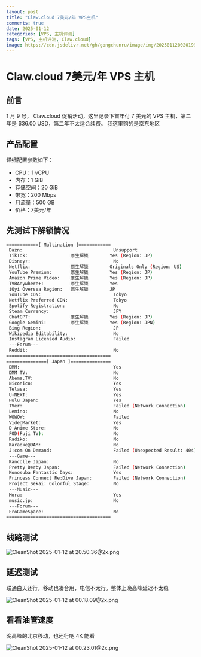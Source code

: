 ```yaml
---
layout: post
title: "Claw.cloud 7美元/年 VPS主机"
comments: true
date: 2025-01-12
categories: [VPS, 主机评测]
tags: [VPS, 主机评测, Claw.cloud]
image: https://cdn.jsdelivr.net/gh/gongchunru/image/img/20250112002019909.png
---
```


# Claw.cloud 7美元/年 VPS 主机 

## 前言
1 月 9 号， Claw.cloud 促销活动，这里记录下首年付 7 美元的 VPS 主机，第二年是 $36.00 USD，第二年不太适合续费。
我这里购的是京东地区

## 产品配置
详细配置参数如下：
- CPU：1 vCPU
- 内存：1 GiB
- 存储空间：20 GiB
- 带宽：200 Mbps
- 月流量：500 GB
- 价格：7美元/年

## 先测试下解锁情况
```bash
============[ Multination ]============
 Dazn:                                  Unsupport
 TikTok:                原生解锁        Yes (Region: JP)
 Disney+:                               No
 Netflix:               原生解锁        Originals Only (Region: US)
 YouTube Premium:       原生解锁        Yes (Region: JP)
 Amazon Prime Video:    原生解锁        Yes (Region: JP)
 TVBAnywhere+:          原生解锁        Yes
 iQyi Oversea Region:   原生解锁        JP
 YouTube CDN:                           Tokyo 
 Netflix Preferred CDN:                 Tokyo  
 Spotify Registration:                  No
 Steam Currency:                        JPY
 ChatGPT:               原生解锁        Yes (Region: JP)
 Google Gemini:         原生解锁        Yes (Region: JPN)
 Bing Region:                           JP
 Wikipedia Editability:                 No
 Instagram Licensed Audio:              Failed
 ---Forum---
 Reddit:                                No
=======================================
===============[ Japan ]===============
 DMM:                                   Yes
 DMM TV:                                No
 Abema.TV:                              No
 Niconico:                              Yes
 Telasa:                                Yes
 U-NEXT:                                Yes
 Hulu Japan:                            Yes
 TVer:                                  Failed (Network Connection)
 Lemino:                                No
 WOWOW:                                 Failed
 VideoMarket:                           Yes
 D Anime Store:                         No
 FOD(Fuji TV):                          No
 Radiko:                                No
 Karaoke@DAM:                           No
 J:com On Demand:                       Failed (Unexpected Result: 404)
 ---Game---
 Kancolle Japan:                        No
 Pretty Derby Japan:                    Failed (Network Connection)
 Konosuba Fantastic Days:               Yes
 Princess Connect Re:Dive Japan:        Failed (Network Connection)
 Project Sekai: Colorful Stage:         No
 ---Music---
 Mora:                                  Yes
 music.jp:                              No
 ---Forum---
 EroGameSpace:                          No
=======================================
```

## 线路测试

![CleanShot 2025-01-12 at 20.50.36@2x.png](https://cdn.jsdelivr.net/gh/gongchunru/image/img/20250112205155500.png)


## 延迟测试

联通白天还行，移动也凑合用，电信不太行。整体上晚高峰延迟不太稳

![CleanShot 2025-01-12 at 00.18.09@2x.png](https://cdn.jsdelivr.net/gh/gongchunru/image/img/20250112002019909.png)

## 看看油管速度

晚高峰的北京移动，也还行吧 4K 能看

![CleanShot 2025-01-12 at 00.23.01@2x.png](https://cdn.jsdelivr.net/gh/gongchunru/image/img/20250112002348451.png)

